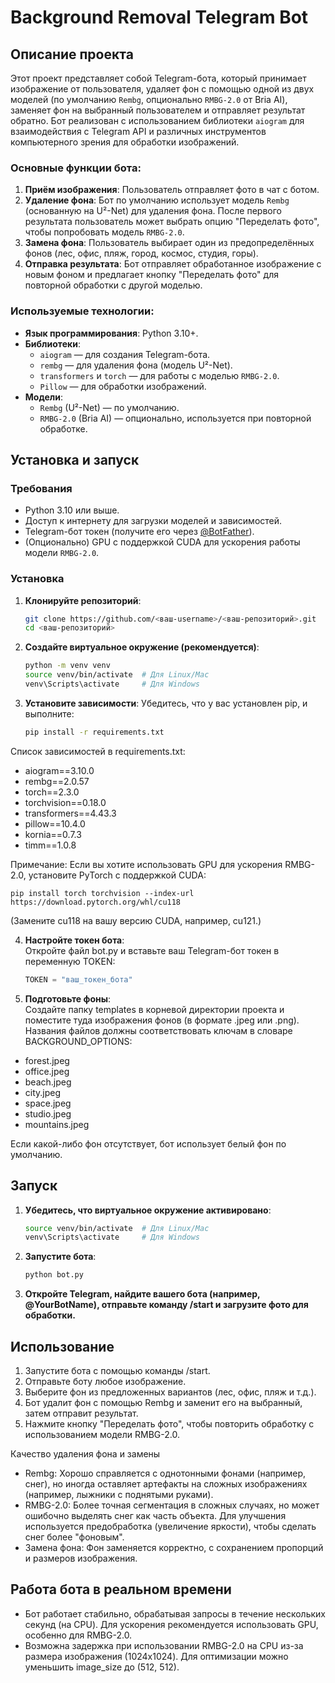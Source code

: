 # Background Removal Telegram Bot

## Описание проекта

Этот проект представляет собой Telegram-бота, который принимает изображение от пользователя, удаляет фон с помощью одной из двух моделей (по умолчанию `Rembg`, опционально `RMBG-2.0` от Bria AI), заменяет фон на выбранный пользователем и отправляет результат обратно. Бот реализован с использованием библиотеки `aiogram` для взаимодействия с Telegram API и различных инструментов компьютерного зрения для обработки изображений.

### Основные функции бота:
1. **Приём изображения**: Пользователь отправляет фото в чат с ботом.
2. **Удаление фона**: Бот по умолчанию использует модель `Rembg` (основанную на U²-Net) для удаления фона. После первого результата пользователь может выбрать опцию "Переделать фото", чтобы попробовать модель `RMBG-2.0`.
3. **Замена фона**: Пользователь выбирает один из предопределённых фонов (лес, офис, пляж, город, космос, студия, горы).
4. **Отправка результата**: Бот отправляет обработанное изображение с новым фоном и предлагает кнопку "Переделать фото" для повторной обработки с другой моделью.

### Используемые технологии:
- **Язык программирования**: Python 3.10+.
- **Библиотеки**:
  - `aiogram` — для создания Telegram-бота.
  - `rembg` — для удаления фона (модель U²-Net).
  - `transformers` и `torch` — для работы с моделью `RMBG-2.0`.
  - `Pillow` — для обработки изображений.
- **Модели**:
  - `Rembg` (U²-Net) — по умолчанию.
  - `RMBG-2.0` (Bria AI) — опционально, используется при повторной обработке.

## Установка и запуск

### Требования
- Python 3.10 или выше.
- Доступ к интернету для загрузки моделей и зависимостей.
- Telegram-бот токен (получите его через [@BotFather](https://t.me/BotFather)).
- (Опционально) GPU с поддержкой CUDA для ускорения работы модели `RMBG-2.0`.

### Установка

1. **Клонируйте репозиторий**:
   ```bash
   git clone https://github.com/<ваш-username>/<ваш-репозиторий>.git
   cd <ваш-репозиторий>

2. **Создайте виртуальное окружение (рекомендуется)**:
    ```bash
   python -m venv venv
    source venv/bin/activate  # Для Linux/Mac
    venv\Scripts\activate     # Для Windows

3. **Установите зависимости**:
    Убедитесь, что у вас установлен pip, и выполните:
    ```bash
    pip install -r requirements.txt
Список зависимостей в requirements.txt:
* aiogram==3.10.0
* rembg==2.0.57
* torch==2.3.0
* torchvision==0.18.0
* transformers==4.43.3
* pillow==10.4.0
* kornia==0.7.3
* timm==1.0.8

Примечание: Если вы хотите использовать GPU для ускорения RMBG-2.0, установите PyTorch с поддержкой CUDA:

    pip install torch torchvision --index-url https://download.pytorch.org/whl/cu118

(Замените cu118 на вашу версию CUDA, например, cu121.)

4. **Настройте токен бота**:  
Откройте файл bot.py и вставьте ваш Telegram-бот токен в переменную TOKEN:
    ```python
    TOKEN = "ваш_токен_бота"

4. **Подготовьте фоны**:  
Создайте папку templates в корневой директории проекта и поместите туда изображения фонов (в формате .jpeg или .png). Названия файлов должны соответствовать ключам в словаре
BACKGROUND_OPTIONS:
* forest.jpeg
* office.jpeg
* beach.jpeg
* city.jpeg
* space.jpeg
* studio.jpeg
* mountains.jpeg

Если какой-либо фон отсутствует, бот использует белый фон по умолчанию.

## Запуск

1. **Убедитесь, что виртуальное окружение активировано**: 
    ```bash
    source venv/bin/activate  # Для Linux/Mac
    venv\Scripts\activate     # Для Windows

2. **Запустите бота**:  
    ```bash
    python bot.py

3. **Откройте Telegram, найдите вашего бота (например, @YourBotName), отправьте команду /start и загрузите фото для обработки.**

## Использование
1. Запустите бота с помощью команды /start.
2. Отправьте боту любое изображение.
3. Выберите фон из предложенных вариантов (лес, офис, пляж и т.д.).
4. Бот удалит фон с помощью Rembg и заменит его на выбранный, затем отправит результат.
5. Нажмите кнопку "Переделать фото", чтобы повторить обработку с использованием модели RMBG-2.0.

Качество удаления фона и замены
* Rembg: Хорошо справляется с однотонными фонами (например, снег), но иногда оставляет артефакты на сложных изображениях (например, лыжники с поднятыми руками).
* RMBG-2.0: Более точная сегментация в сложных случаях, но может ошибочно выделять снег как часть объекта. Для улучшения используется предобработка (увеличение яркости), чтобы сделать снег более "фоновым".
* Замена фона: Фон заменяется корректно, с сохранением пропорций и размеров изображения.

## Работа бота в реальном времени
* Бот работает стабильно, обрабатывая запросы в течение нескольких секунд (на CPU). Для ускорения рекомендуется использовать GPU, особенно для RMBG-2.0.
* Возможна задержка при использовании RMBG-2.0 на CPU из-за размера изображения (1024x1024). Для оптимизации можно уменьшить image_size до (512, 512).

